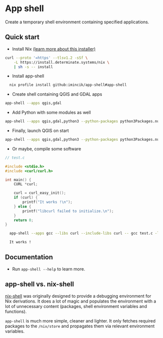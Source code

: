 # App shell

Create a temporary shell environment containing specified applications.


## Quick start

* Install Nix
  [(learn more about this installer)](https://zero-to-nix.com/start/install)
```bash
curl --proto '=https' --tlsv1.2 -sSf \
    -L https://install.determinate.systems/nix \
    | sh -s -- install
  ```

* Install app-shell

```bash
  nix profile install github:imincik/app-shell#app-shell
```

* Create shell containing QGIS and GDAL apps

```bash
app-shell --apps qgis,gdal
```

* Add Python with some modules as well

```bash
app-shell --apps qgis,gdal,python3 --python-packages python3Packages.numpy,python3Packages.pyproj
```

* Finally, launch QGIS on start

```bash
app-shell --apps qgis,gdal,python3 --python-packages python3Packages.numpy,python3Packages.pyproj -- qgis
```

* Or maybe, compile some software

```c
// test.c

#include <stdio.h>
#include <curl/curl.h>

int main() {
    CURL *curl;

    curl = curl_easy_init();
    if (curl) {
        printf("It works !\n");
    } else {
        printf("libcurl failed to initialize.\n");
    }
    return 0;
}
```
```bash
  app-shell --apps gcc --libs curl --include-libs curl -- gcc test.c -lcurl -o test && ./test

  It works !
```


## Documentation

* Run `app-shell --help` to learn more.


## app-shell vs. nix-shell

[nix-shell](https://nix.dev/manual/nix/2.28/command-ref/nix-shell)
was originally designed to provide a debugging environment for Nix
derivations. It does a lot of magic and populates the environment with a lot
of unnecessary content (packages, shell environment variables and functions).

`app-shell` is much more simple, cleaner and lighter. It only fetches required
packages to the `/nix/store` and propagates them via relevant
environment variables.
